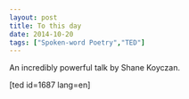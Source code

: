 ```yaml
---
layout: post
title: To this day
date: 2014-10-20
tags: ["Spoken-word Poetry","TED"]
---
```


An incredibly powerful talk by Shane Koyczan.

[ted id=1687 lang=en]